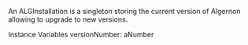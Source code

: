 An ALGInstallation is a singleton storing the current version of Algernon allowing to upgrade to new versions.

Instance Variables
	versionNumber:		aNumber
